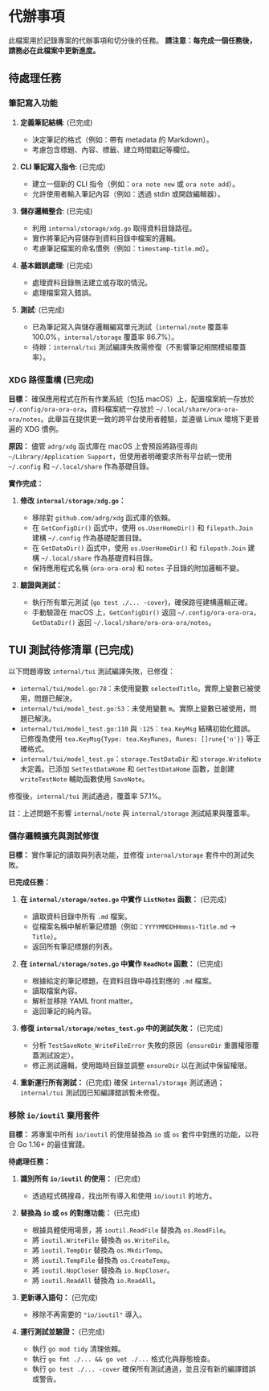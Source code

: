 # 代辦事項

此檔案用於記錄專案的代辦事項和切分後的任務。
**請注意：每完成一個任務後，請務必在此檔案中更新進度。**

## 待處理任務

### 筆記寫入功能

1.  **定義筆記結構**: (已完成)
    *   決定筆記的格式（例如：帶有 metadata 的 Markdown）。
    *   考慮包含標題、內容、標籤、建立時間戳記等欄位。

2.  **CLI 筆記寫入指令**: (已完成)
    *   建立一個新的 CLI 指令（例如：`ora note new` 或 `ora note add`）。
    *   允許使用者輸入筆記內容（例如：透過 stdin 或開啟編輯器）。

3.  **儲存邏輯整合**: (已完成)
    *   利用 `internal/storage/xdg.go` 取得資料目錄路徑。
    *   實作將筆記內容儲存到資料目錄中檔案的邏輯。
    *   考慮筆記檔案的命名慣例（例如：`timestamp-title.md`）。

4.  **基本錯誤處理**: (已完成)
    *   處理資料目錄無法建立或存取的情況。
    *   處理檔案寫入錯誤。

5.  **測試**: (已完成)
    *   已為筆記寫入與儲存邏輯編寫單元測試（`internal/note` 覆蓋率 100.0%，`internal/storage` 覆蓋率 86.7%）。
    *   待辦：`internal/tui` 測試編譯失敗需修復（不影響筆記相關模組覆蓋率）。

### XDG 路徑重構 (已完成)

**目標：** 確保應用程式在所有作業系統（包括 macOS）上，配置檔案統一存放於 `~/.config/ora-ora-ora`，資料檔案統一存放於 `~/.local/share/ora-ora-ora/notes`。此舉旨在提供更一致的跨平台使用者體驗，並遵循 Linux 環境下更普遍的 XDG 慣例。

**原因：** 儘管 `adrg/xdg` 函式庫在 macOS 上會預設將路徑導向 `~/Library/Application Support`，但使用者明確要求所有平台統一使用 `~/.config` 和 `~/.local/share` 作為基礎目錄。

**實作完成：**

1.  **修改 `internal/storage/xdg.go`：**
    *   移除對 `github.com/adrg/xdg` 函式庫的依賴。
    *   在 `GetConfigDir()` 函式中，使用 `os.UserHomeDir()` 和 `filepath.Join` 建構 `~/.config` 作為基礎配置目錄。
    *   在 `GetDataDir()` 函式中，使用 `os.UserHomeDir()` 和 `filepath.Join` 建構 `~/.local/share` 作為基礎資料目錄。
    *   保持應用程式名稱 (`ora-ora-ora`) 和 `notes` 子目錄的附加邏輯不變。

2.  **驗證與測試：**
    *   執行所有單元測試 (`go test ./... -cover`)，確保路徑建構邏輯正確。
    *   手動驗證在 macOS 上，`GetConfigDir()` 返回 `~/.config/ora-ora-ora`，`GetDataDir()` 返回 `~/.local/share/ora-ora-ora/notes`。

## TUI 測試待修清單 (已完成)

以下問題導致 `internal/tui` 測試編譯失敗，已修復：

- `internal/tui/model.go:78`：未使用變數 `selectedTitle`。實際上變數已被使用，問題已解決。
- `internal/tui/model_test.go:53`：未使用變數 `m`。實際上變數已被使用，問題已解決。
- `internal/tui/model_test.go:110` 與 `:125`：`tea.KeyMsg` 結構初始化錯誤。已修復為使用 `tea.KeyMsg{Type: tea.KeyRunes, Runes: []rune{'n'}}` 等正確格式。
- `internal/tui/model_test.go`：`storage.TestDataDir` 和 `storage.WriteNote` 未定義。已添加 `SetTestDataHome` 和 `GetTestDataHome` 函數，並創建 `writeTestNote` 輔助函數使用 `SaveNote`。

修復後，`internal/tui` 測試通過，覆蓋率 57.1%。

註：上述問題不影響 `internal/note` 與 `internal/storage` 測試結果與覆蓋率。

### 儲存邏輯擴充與測試修復

**目標：** 實作筆記的讀取與列表功能，並修復 `internal/storage` 套件中的測試失敗。

**已完成任務：**

1.  **在 `internal/storage/notes.go` 中實作 `ListNotes` 函數：** (已完成)
    *   讀取資料目錄中所有 `.md` 檔案。
    *   從檔案名稱中解析筆記標題（例如：`YYYYMMDDHHmmss-Title.md` -> `Title`）。
    *   返回所有筆記標題的列表。

2.  **在 `internal/storage/notes.go` 中實作 `ReadNote` 函數：** (已完成)
    *   根據給定的筆記標題，在資料目錄中尋找對應的 `.md` 檔案。
    *   讀取檔案內容。
    *   解析並移除 YAML front matter。
    *   返回筆記的純內容。

3.  **修復 `internal/storage/notes_test.go` 中的測試失敗：** (已完成)
    *   分析 `TestSaveNote_WriteFileError` 失敗的原因（`ensureDir` 重置權限覆蓋測試設定）。
    *   修正測試邏輯，使用臨時目錄並調整 `ensureDir` 以在測試中保留權限。

4.  **重新運行所有測試：** (已完成) 確保 `internal/storage` 測試通過；`internal/tui` 測試因已知編譯錯誤暫未修復。

### 移除 `io/ioutil` 棄用套件

**目標：** 將專案中所有 `io/ioutil` 的使用替換為 `io` 或 `os` 套件中對應的功能，以符合 Go 1.16+ 的最佳實踐。

**待處理任務：**

1.  **識別所有 `io/ioutil` 的使用：** (已完成)
    *   透過程式碼搜尋，找出所有導入和使用 `io/ioutil` 的地方。

2.  **替換為 `io` 或 `os` 的對應功能：** (已完成)
    *   根據具體使用場景，將 `ioutil.ReadFile` 替換為 `os.ReadFile`。
    *   將 `ioutil.WriteFile` 替換為 `os.WriteFile`。
    *   將 `ioutil.TempDir` 替換為 `os.MkdirTemp`。
    *   將 `ioutil.TempFile` 替換為 `os.CreateTemp`。
    *   將 `ioutil.NopCloser` 替換為 `io.NopCloser`。
    *   將 `ioutil.ReadAll` 替換為 `io.ReadAll`。

3.  **更新導入語句：** (已完成)
    *   移除不再需要的 `"io/ioutil"` 導入。

4.  **運行測試並驗證：** (已完成)
    *   執行 `go mod tidy` 清理依賴。
    *   執行 `go fmt ./... && go vet ./...` 格式化與靜態檢查。
    *   執行 `go test ./... -cover` 確保所有測試通過，並且沒有新的編譯錯誤或警告。